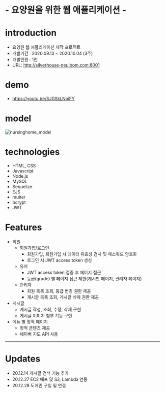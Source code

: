 # - 요양원을 위한 웹 애플리케이션 -

# introduction

- 요양원 웹 애플리케이션 제작 프로젝트
- 개발기간 : 2020.09.13 ~ 2020.10.04 (3주)
- 개발인원 : 1인
- URL: http://silverhouse-neulbom.com:8001

# demo

- https://youtu.be/SJGSkLNoiFY

# model

![nursinghome_model](https://user-images.githubusercontent.com/56582747/95107176-8130ec80-0774-11eb-83e1-e90a865efd8a.JPG)

# technologies

- HTML, CSS
- Javascript
- Node.js
- MySQL
- Sequelize
- EJS
- multer
- bcrypt
- JWT

# Features

- 회원
  - 회원가입/로그인
    - 회원가입, 회원가입 시 데이터 유효성 검사 및 패스워드 암호화
    - 로그인 시 JWT access token 생성
  - 유저
    - JWT access token 검증 후 페이지 접근
    - 등급(grade) 별 페이지 접근 제한(게시판 페이지, 관리자 페이지)
  - 관리자
    - 회원 목록 조회, 등급 변경 권한 제공
    - 게시글 목록 조회, 게시글 삭제 권한 제공
- 게시글
  - 게시글 작성, 조회, 수정, 삭제 구현
  - 게시글 이미지 첨부 기능 구현
- 메뉴 별 정적 페이지
  - 정적 콘텐츠 제공
  - 네이버 지도 API 사용

---

# Updates

- 20.12.14 게시글 검색 기능 추가
- 20.12.27 EC2 배포 및 S3, Lambda 연동
- 20.12.28 도메인 구입 및 연결
